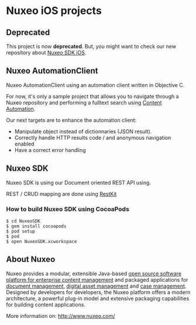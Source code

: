 # Nuxeo iOS projects

## Deprecated

This project is now **deprecated**. But, you might want to check our new repository about [Nuxeo SDK iOS](https://github.com/nuxeo/nuxeo-sdk-ios).

## Nuxeo AutomationClient

Nuxeo AutomationClient using an automation client written in Objective C.

For now, it's only a sample project that allows you to navigate through a Nuxeo repository and performing a fulltext search using [Content Automation](http://doc.nuxeo.com/x/mQAz).

Our next targets are to enhance the automation client:
  - Manipulate object instead of dictionnaries (JSON result).
  - Correctly handle HTTP results code / and anonymous navigation enabled
  - Have a correct error handling

## Nuxeo SDK

Nuxeo SDK is using our Document oriented REST API using.

REST / CRUD mapping are done using [RestKit](https://github.com/RestKit/RestKit)

### How to build Nuxeo SDK using CocoaPods

    $ cd NuxeoSDK
    $ gem install cocoapods
    $ pod setup
    $ pod
    $ open NuxeoSDK.xcworkspace


## About Nuxeo

Nuxeo provides a modular, extensible Java-based [open source software platform for enterprise content management](http://www.nuxeo.com/en/products/ep) and packaged applications for [document management](http://www.nuxeo.com/en/products/document-management), [digital asset management](http://www.nuxeo.com/en/products/dam) and [case management](http://www.nuxeo.com/en/products/case-management). Designed by developers for developers, the Nuxeo platform offers a modern architecture, a powerful plug-in model and extensive packaging capabilities for building content applications.

More information on: <http://www.nuxeo.com/>
